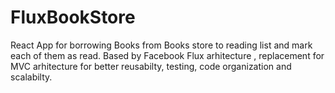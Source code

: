 # FluxBookStore
React App for borrowing Books from Books store to reading list and mark each of them as read. Based by Facebook Flux arhitecture , replacement for MVC arhitecture for better  reusabilty, testing, code organization and scalabilty.
